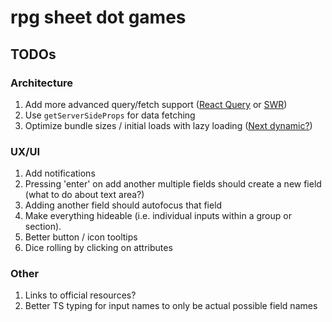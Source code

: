 # rpg sheet dot games

## TODOs

### Architecture

1. Add more advanced query/fetch support ([React Query](https://react-query.tanstack.com/) or [SWR](https://swr.vercel.app/))
1. Use `getServerSideProps` for data fetching
1. Optimize bundle sizes / initial loads with lazy loading ([Next dynamic?](https://nextjs.org/docs/advanced-features/dynamic-import))

### UX/UI

1. Add notifications
1. Pressing 'enter' on add another multiple fields should create a new field (what to do about text area?)
1. Adding another field should autofocus that field
1. Make everything hideable (i.e. individual inputs within a group or section).
1. Better button / icon tooltips
1. Dice rolling by clicking on attributes

### Other

1. Links to official resources?
1. Better TS typing for input names to only be actual possible field names
